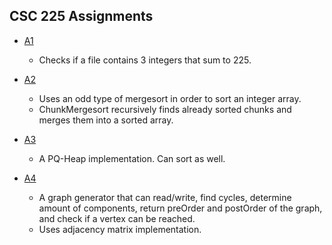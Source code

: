 ## CSC 225 Assignments

* [A1](/A1/)
	* Checks if a file contains 3 integers that sum to 225.

* [A2](/A2/)
	* Uses an odd type of mergesort in order to sort an integer array.
	* ChunkMergesort recursively finds already sorted chunks and merges them into a sorted array.

* [A3](/A3/)
	* A PQ-Heap implementation. Can sort as well.

* [A4](/A4/)
	* A graph generator that can read/write, find cycles, determine amount of components, return preOrder and postOrder of the graph, and check if a vertex can be reached. 
	* Uses adjacency matrix implementation.
